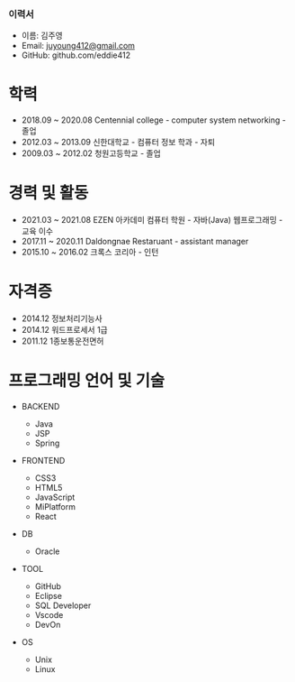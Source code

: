 ### 이력서


- 이름: 김주영
- Email: juyoung412@gmail.com
- GitHub: github.com/eddie412

# 학력
- 2018.09 ~ 2020.08 Centennial college - computer system networking - 졸업
- 2012.03 ~ 2013.09 신한대학교 - 컴퓨터 정보 학과 - 자퇴
- 2009.03 ~ 2012.02 청원고등학교 - 졸업

# 경력 및 활동
 - 2021.03 ~ 2021.08  EZEN 아카데미 컴퓨터 학원 - 자바(Java) 웹프로그래밍 - 교육 이수
 - 2017.11 ~ 2020.11  Daldongnae Restaruant - assistant manager
 - 2015.10 ~ 2016.02  크록스 코리아 - 인턴

# 자격증
 - 2014.12  정보처리기능사
 - 2014.12  워드프로세서 1급
 - 2011.12  1종보통운전면허

# 프로그래밍 언어 및 기술
  + BACKEND
    - Java
    - JSP
    - Spring

  + FRONTEND
    - CSS3
    - HTML5
    - JavaScript
    - MiPlatform
    - React
  
  + DB
    - Oracle
  
  + TOOL
    - GitHub
    - Eclipse
    - SQL Developer
    - Vscode
    - DevOn
  
  + OS
    - Unix
    - Linux
